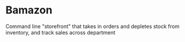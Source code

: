 # Bamazon
Command line "storefront" that takes in orders and depletes stock from inventory, and track sales across department
